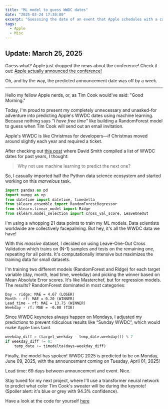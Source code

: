 ```yaml
---
title: "ML model to guess WWDC dates"
date: "2025-03-24 17:30:00"
excerpt: "Guesssing the date of an event that Apple schedules with a calendar"
tags:
  - Apple
  - Misc
---
```


## Update: March 25, 2025

Guess what? Apple just dropped the news about the conference! Check it out:
[Apple actually announced the
conference!](https://www.apple.com/newsroom/2025/03/apples-worldwide-developers-conference-returns-the-week-of-june-9/)

Oh, and by the way, the predicted announcement date was off by a week.

---

Hello my fellow Apple nerds, or, as Tim Cook would've said: "Good Morning."

Today, I'm proud to present my completely unnecessary and unasked-for adventure
into predicting Apple's WWDC dates using machine learning.  Because nothing
says *"I have free time"* like building a RandomForest model to guess when Tim
Cook will send out an email invitation.

Apple's WWDC is like Christmas for developers—if Christmas moved around
slightly each year and required a ticket.  

After checking out [this
post](https://mastodon.social/@_Davidsmith/114218113961193279) where David
Smith compiled a list of WWDC dates for past years, I thought:

> Why not use machine learning to predict the next one?

So, I casually imported half the Python data science ecosystem and started
working on this *marvelous* task.

```py
import pandas as pd
import numpy as np
from datetime import datetime, timedelta
from sklearn.ensemble import RandomForestRegressor
from sklearn.linear_model import Ridge
from sklearn.model_selection import cross_val_score, LeaveOneOut
```

I'm using a whopping 21 data points to train my ML models. Data scientists
worldwide are collectively facepalming. But hey, it's all the WWDC data we
have!

With this _massive_ dataset, I decided on using Leave-One-Out Cross Validation
which trains on (N-1) samples and tests on the remaining one, repeating for all
points. It's computationally intensive but maximizes the training data for
small datasets.

I'm training two different models (RandomForest and Ridge) for each target
variable (day, month, lead time, weekday) and picking the winner based on Mean
Absolute Error scores. It's like Masterchef, but for regression models. The
results? RandomForest dominated in most categories:

```
Day - ridge: MAE = 4.67 (LOSER)
Month - rf: MAE = 0.20 (WINNER)
Lead_time - rf: MAE = 13.75 (WINNER)
Weekday - rf: MAE = -0.00 (TIE)
```

Since WWDC keynotes always happen on Mondays, I adjusted my predictions to
prevent ridiculous results like “Sunday WWDC”, which would make Apple fans
faint.

```py
weekday_diff = (target_weekday - temp_date.weekday()) % 7
if weekday_diff != 0:
    temp_date += timedelta(days=weekday_diff)
```

Finally, the model has spoken! WWDC 2025 is predicted to be on Monday, June 09,
2025, with the announcement coming on Tuesday, April 01, 2025!

Lead time: 69 days between announcement and event. Nice.

Stay tuned for my next project, where I'll use a transformer neural network to
predict what color Tim Cook's sweater will be during the keynote! (Spoiler
alert: it's blue or grey with 94.3% confidence).

Have a look at the code for yourself
[here](https://gist.github.com/eliseomartelli/58d288e41286b35198a91c37d54fa146)

